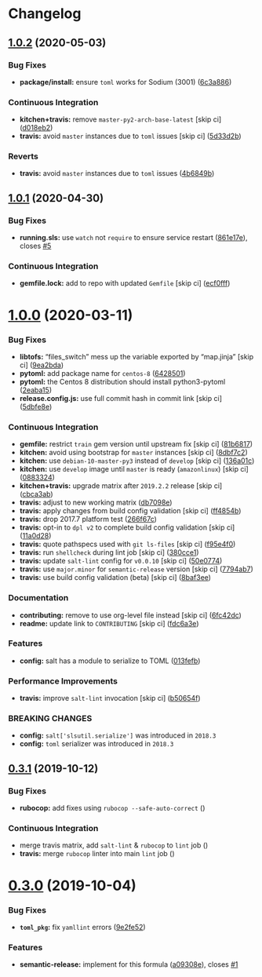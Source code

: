 # Changelog

## [1.0.2](https://github.com/saltstack-formulas/telegraf-formula/compare/v1.0.1...v1.0.2) (2020-05-03)


### Bug Fixes

* **package/install:** ensure `toml` works for Sodium (3001) ([6c3a886](https://github.com/saltstack-formulas/telegraf-formula/commit/6c3a886f7a4672c158ae47b5502f8750389bb68c))


### Continuous Integration

* **kitchen+travis:** remove `master-py2-arch-base-latest` [skip ci] ([d018eb2](https://github.com/saltstack-formulas/telegraf-formula/commit/d018eb21ca1ee858cc644e33449937b011ba5b28))
* **travis:** avoid `master` instances due to `toml` issues [skip ci] ([5d33d2b](https://github.com/saltstack-formulas/telegraf-formula/commit/5d33d2b16b6ff0338fbb211972bccdc17922ce46))


### Reverts

* **travis:** avoid `master` instances due to `toml` issues ([4b6849b](https://github.com/saltstack-formulas/telegraf-formula/commit/4b6849bb68f6992e03b75f8822e36394f0d7da39))

## [1.0.1](https://github.com/saltstack-formulas/telegraf-formula/compare/v1.0.0...v1.0.1) (2020-04-30)


### Bug Fixes

* **running.sls:** use `watch` not `require` to ensure service restart ([861e17e](https://github.com/saltstack-formulas/telegraf-formula/commit/861e17efeae93d6829906f884bfabba11bf374f5)), closes [#5](https://github.com/saltstack-formulas/telegraf-formula/issues/5)


### Continuous Integration

* **gemfile.lock:** add to repo with updated `Gemfile` [skip ci] ([ecf0fff](https://github.com/saltstack-formulas/telegraf-formula/commit/ecf0fff0bd24c370c590eed2f115949a854bd00d))

# [1.0.0](https://github.com/saltstack-formulas/telegraf-formula/compare/v0.3.1...v1.0.0) (2020-03-11)


### Bug Fixes

* **libtofs:** “files_switch” mess up the variable exported by “map.jinja” [skip ci] ([9ea2bda](https://github.com/saltstack-formulas/telegraf-formula/commit/9ea2bda3434340169e67fe396bf08e727d498ca8))
* **pytoml:** add package name for `centos-8` ([6428501](https://github.com/saltstack-formulas/telegraf-formula/commit/6428501c7c601f10255c8af390a77fe507878859))
* **pytoml:** the Centos 8 distribution should install python3-pytoml ([2eaba15](https://github.com/saltstack-formulas/telegraf-formula/commit/2eaba15c209dab33ddefebf1f77a773b76906c23))
* **release.config.js:** use full commit hash in commit link [skip ci] ([5dbfe8e](https://github.com/saltstack-formulas/telegraf-formula/commit/5dbfe8ef55f7b6d064568060d481d859cce3e676))


### Continuous Integration

* **gemfile:** restrict `train` gem version until upstream fix [skip ci] ([81b6817](https://github.com/saltstack-formulas/telegraf-formula/commit/81b6817a21a2adbfc8b7b77e7ee8aeb5d1e10a72))
* **kitchen:** avoid using bootstrap for `master` instances [skip ci] ([8dbf7c2](https://github.com/saltstack-formulas/telegraf-formula/commit/8dbf7c223d661f6a0768b2483c66d671ed2bdb28))
* **kitchen:** use `debian-10-master-py3` instead of `develop` [skip ci] ([136a01c](https://github.com/saltstack-formulas/telegraf-formula/commit/136a01c2b31807c7bf785061576754437b3efd3e))
* **kitchen:** use `develop` image until `master` is ready (`amazonlinux`) [skip ci] ([0883324](https://github.com/saltstack-formulas/telegraf-formula/commit/0883324134f243e43979416934531472bc266d50))
* **kitchen+travis:** upgrade matrix after `2019.2.2` release [skip ci] ([cbca3ab](https://github.com/saltstack-formulas/telegraf-formula/commit/cbca3abcbc6641577877ed5ae4dd7b686661e1cb))
* **travis:** adjust to new working matrix ([db7098e](https://github.com/saltstack-formulas/telegraf-formula/commit/db7098ec195033b6e36e0826f3eadeb8181d15aa))
* **travis:** apply changes from build config validation [skip ci] ([ff4854b](https://github.com/saltstack-formulas/telegraf-formula/commit/ff4854b3280ae79123a8e5b1efd12e5bcd673907))
* **travis:** drop 2017.7 platform test ([266f67c](https://github.com/saltstack-formulas/telegraf-formula/commit/266f67c8a07749951d4793c601a22632c3c45852))
* **travis:** opt-in to `dpl v2` to complete build config validation [skip ci] ([11a0d28](https://github.com/saltstack-formulas/telegraf-formula/commit/11a0d284382eca935246035101735fbc7b8faadc))
* **travis:** quote pathspecs used with `git ls-files` [skip ci] ([f95e4f0](https://github.com/saltstack-formulas/telegraf-formula/commit/f95e4f0ea5dbcc22081ec46f64e9be4190f43376))
* **travis:** run `shellcheck` during lint job [skip ci] ([380cce1](https://github.com/saltstack-formulas/telegraf-formula/commit/380cce180569da5bdcd3a75338637826ed92f99f))
* **travis:** update `salt-lint` config for `v0.0.10` [skip ci] ([50e0774](https://github.com/saltstack-formulas/telegraf-formula/commit/50e0774c71366fb307e294a204bfa4c198f83d57))
* **travis:** use `major.minor` for `semantic-release` version [skip ci] ([7794ab7](https://github.com/saltstack-formulas/telegraf-formula/commit/7794ab716aacd62c05af888a39be45eaee14e5b4))
* **travis:** use build config validation (beta) [skip ci] ([8baf3ee](https://github.com/saltstack-formulas/telegraf-formula/commit/8baf3eed19465abf27de19c468efc3475010bd76))


### Documentation

* **contributing:** remove to use org-level file instead [skip ci] ([6fc42dc](https://github.com/saltstack-formulas/telegraf-formula/commit/6fc42dcfb371d9132b2fab41ded51768abe53dc1))
* **readme:** update link to `CONTRIBUTING` [skip ci] ([fdc6a3e](https://github.com/saltstack-formulas/telegraf-formula/commit/fdc6a3ea82d07d89b630c14a0c48e02858437e82))


### Features

* **config:** salt has a module to serialize to TOML ([013fefb](https://github.com/saltstack-formulas/telegraf-formula/commit/013fefbb05785c0152fba4dc2a0f9efca74573f1))


### Performance Improvements

* **travis:** improve `salt-lint` invocation [skip ci] ([b50654f](https://github.com/saltstack-formulas/telegraf-formula/commit/b50654fd41ba680642855a0d091f5a85d46db9ae))


### BREAKING CHANGES

* **config:** `salt['slsutil.serialize']` was introduced in `2018.3`
* **config:** `toml` serializer was introduced in `2018.3`

## [0.3.1](https://github.com/saltstack-formulas/telegraf-formula/compare/v0.3.0...v0.3.1) (2019-10-12)


### Bug Fixes

* **rubocop:** add fixes using `rubocop --safe-auto-correct` ([](https://github.com/saltstack-formulas/telegraf-formula/commit/f1d486d))


### Continuous Integration

* merge travis matrix, add `salt-lint` & `rubocop` to `lint` job ([](https://github.com/saltstack-formulas/telegraf-formula/commit/437d7f1))
* **travis:** merge `rubocop` linter into main `lint` job ([](https://github.com/saltstack-formulas/telegraf-formula/commit/1b96ea6))

# [0.3.0](https://github.com/saltstack-formulas/telegraf-formula/compare/v0.2.16...v0.3.0) (2019-10-04)


### Bug Fixes

* **`toml_pkg`:** fix `yamllint` errors ([9e2fe52](https://github.com/saltstack-formulas/telegraf-formula/commit/9e2fe52))


### Features

* **semantic-release:** implement for this formula ([a09308e](https://github.com/saltstack-formulas/telegraf-formula/commit/a09308e)), closes [#1](https://github.com/saltstack-formulas/telegraf-formula/issues/1)
